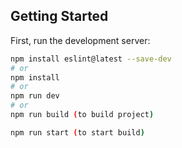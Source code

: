 
## Getting Started

First, run the development server:

```bash
npm install eslint@latest --save-dev
# or
npm install
# or
npm run dev 
# or
npm run build (to build project)

npm run start (to start build) 
```
